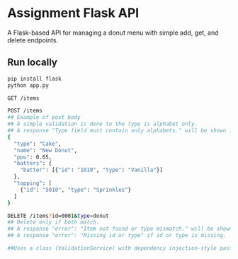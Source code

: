 # Assignment Flask API

A Flask-based API for managing a donut menu with simple add, get, and delete endpoints.

## Run locally
```bash
pip install flask
python app.py

GET /items

POST /items
## Example of post body
## A simple validation is done to the type is alphabet only.
## A response "Type field must contain only alphabets." will be shown if the type is not alphabet
{
  "type": "Cake",
  "name": "New Donut",
  "ppu": 0.65,
  "batters": {
    "batter": [{"id": "1010", "type": "Vanilla"}]
  },
  "topping": [
    {"id": "5010", "type": "Sprinkles"}
  ]
}

DELETE /items?id=0001&type=donut
## Delete only if both match.
## A response "error": "Item not found or type mismatch." will be shown if either one mismatch.
## A response "error": "Missing id or type" if id or type is missing.

##Uses a class (ValidationService) with dependency injection-style passing.
